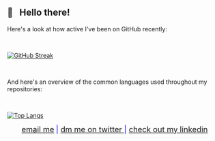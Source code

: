 ## :wave: &nbsp; Hello there! 

<p>Here's a look at how active I've been on GitHub recently:</p>
<br />

[![GitHub Streak](https://github-readme-streak-stats.herokuapp.com?user=shahbajsingh&theme=react&hide_border=true&date_format=j%20M%5B%20Y%5D)](https://git.io/streak-stats)

<br />

<p>And here's an overview of the common languages used throughout my repositories:</p>
<br />

[![Top Langs](https://github-readme-stats.vercel.app/api/top-langs/?username=shahbajsingh&layout=compact&langs_count=8&theme=react)](https://github.com/anuraghazra/github-readme-stats)
<div style="margin-left:auto;margin-right:auto;text-align:center">
      <span class="nowrap" style="color:blue;font-size:18px;"><a href="mailto:shahbajs987@gmail.com?subject=From Github">email me</a></span>
      <span class="nowrap" style="color:blue;font-size:18px;"> | <a href="https://twitter.com/messages/compose?recipient_id=2681523565&text=Hey%20Shahbaj">dm me on twitter </a></span>
      <span class="nowrap" style="color:blue;font-size:18px;"> | <a href="https://www.linkedin.com/in/shahbaj-singh-84b12a202/">check out my linkedin</a></span>
</div>
